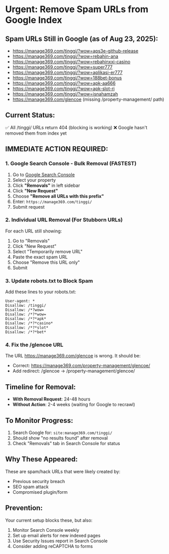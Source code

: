 # Urgent: Remove Spam URLs from Google Index

## Spam URLs Still in Google (as of Aug 23, 2025):
- https://manage369.com/tinggi/?wow=aps3e-github-release
- https://manage369.com/tinggi/?wow=rebahin-ana
- https://manage369.com/tinggi/?wow=rebahinxxi-casino
- https://manage369.com/tinggi/?wow=super777
- https://manage369.com/tinggi/?wow=aplikasi-er777
- https://manage369.com/tinggi/?wow=188bet-bonus
- https://manage369.com/tinggi/?wow=apk-aa666
- https://manage369.com/tinggi/?wow=apk-slot-ri
- https://manage369.com/tinggi/?wow=isnahamzah
- https://manage369.com/glencoe (missing /property-management/ path)

## Current Status:
✅ All /tinggi/ URLs return 404 (blocking is working)
❌ Google hasn't removed them from index yet

## IMMEDIATE ACTION REQUIRED:

### 1. Google Search Console - Bulk Removal (FASTEST)
1. Go to [Google Search Console](https://search.google.com/search-console)
2. Select your property
3. Click **"Removals"** in left sidebar
4. Click **"New Request"**
5. Choose **"Remove all URLs with this prefix"**
6. Enter: `https://manage369.com/tinggi/`
7. Submit request

### 2. Individual URL Removal (For Stubborn URLs)
For each URL still showing:
1. Go to "Removals"
2. Click "New Request"
3. Select "Temporarily remove URL"
4. Paste the exact spam URL
5. Choose "Remove this URL only"
6. Submit

### 3. Update robots.txt to Block Spam
Add these lines to your robots.txt:
```
User-agent: *
Disallow: /tinggi/
Disallow: /*?wow=
Disallow: /*?*wow=
Disallow: /*?*apk*
Disallow: /*?*casino*
Disallow: /*?*slot*
Disallow: /*?*bet*
```

### 4. Fix the /glencoe URL
The URL https://manage369.com/glencoe is wrong. It should be:
- Correct: https://manage369.com/property-management/glencoe/
- Add redirect: /glencoe → /property-management/glencoe/

## Timeline for Removal:
- **With Removal Request**: 24-48 hours
- **Without Action**: 2-4 weeks (waiting for Google to recrawl)

## To Monitor Progress:
1. Search Google for: `site:manage369.com/tinggi/`
2. Should show "no results found" after removal
3. Check "Removals" tab in Search Console for status

## Why These Appeared:
These are spam/hack URLs that were likely created by:
- Previous security breach
- SEO spam attack
- Compromised plugin/form

## Prevention:
Your current setup blocks these, but also:
1. Monitor Search Console weekly
2. Set up email alerts for new indexed pages
3. Use Security Issues report in Search Console
4. Consider adding reCAPTCHA to forms